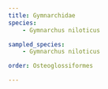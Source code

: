 ```yaml
---
title: Gymnarchidae
species:
    - Gymnarchus niloticus

sampled_species:
    - Gymnarchus niloticus

order: Osteoglossiformes

---
```

